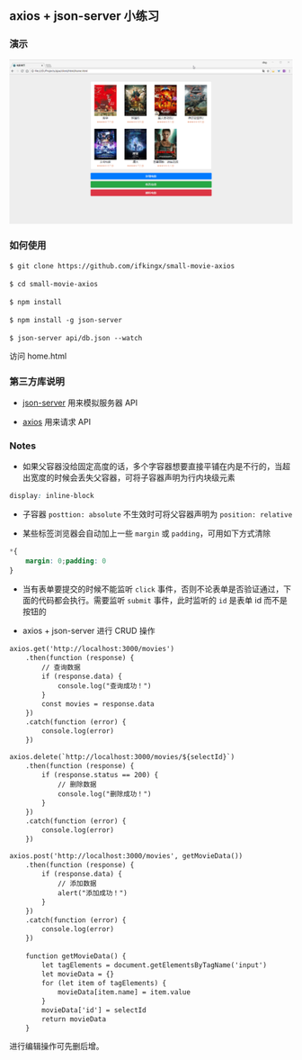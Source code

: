 ## axios + json-server 小练习

### 演示

![](./images/movie.gif)

### 如何使用

```
$ git clone https://github.com/ifkingx/small-movie-axios

$ cd small-movie-axios

$ npm install

$ npm install -g json-server

$ json-server api/db.json --watch
```

访问 home.html

### 第三方库说明

- [json-server](https://github.com/typicode/json-server) 用来模拟服务器 API

- [axios](https://www.kancloud.cn/yunye/axios/234845) 用来请求 API

### Notes

- 如果父容器没给固定高度的话，多个字容器想要直接平铺在内是不行的，当超出宽度的时候会丢失父容器，可将子容器声明为行内块级元素

```css
display: inline-block
```

- 子容器 `posttion: absolute` 不生效时可将父容器声明为 `position: relative`

- 某些标签浏览器会自动加上一些 `margin` 或 `padding`，可用如下方式清除

```css
*{
    margin: 0;padding: 0
}
```

- 当有表单要提交的时候不能监听 `click` 事件，否则不论表单是否验证通过，下面的代码都会执行。需要监听 `submit` 事件，此时监听的 `id` 是表单 id 而不是按钮的

- axios + json-server 进行 CRUD 操作

```
axios.get('http://localhost:3000/movies')
    .then(function (response) {
        // 查询数据
        if (response.data) {
            console.log("查询成功！")
        }
        const movies = response.data
    })
    .catch(function (error) {
        console.log(error)
    })
```

```
axios.delete(`http://localhost:3000/movies/${selectId}`)
    .then(function (response) {
        if (response.status == 200) {
            // 删除数据
            console.log("删除成功！")
        }
    })
    .catch(function (error) {
        console.log(error)
    })
```

```
axios.post('http://localhost:3000/movies', getMovieData())
    .then(function (response) {
        if (response.data) {
            // 添加数据
            alert("添加成功！")
        }
    })
    .catch(function (error) {
        console.log(error)
    })

    function getMovieData() {
        let tagElements = document.getElementsByTagName('input')
        let movieData = {}
        for (let item of tagElements) {
            movieData[item.name] = item.value
        }
        movieData['id'] = selectId
        return movieData
    }
```

进行编辑操作可先删后增。